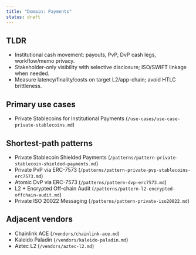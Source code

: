 ```yaml
---
title: "Domain: Payments"
status: draft
---
```


## TLDR
- Institutional cash movement: payouts, PvP, DvP cash legs, workflow/memo privacy.
- Stakeholder-only visibility with selective disclosure; ISO/SWIFT linkage when needed.
- Measure latency/finality/costs on target L2/app-chain; avoid HTLC brittleness.

## Primary use cases
- Private Stablecoins for Institutional Payments (`/use-cases/use-case-private-stablecoins.md`)

## Shortest-path patterns
- Private Stablecoin Shielded Payments (`/patterns/pattern-private-stablecoin-shielded-payments.md`)
- Private PvP via ERC-7573 (`/patterns/pattern-private-pvp-stablecoins-erc7573.md`)
- Atomic DvP via ERC-7573 (`/patterns/pattern-dvp-erc7573.md`)
- L2 + Encrypted Off-chain Audit (`/patterns/pattern-l2-encrypted-offchain-audit.md`)
- Private ISO 20022 Messaging (`/patterns/pattern-private-iso20022.md`)

## Adjacent vendors
- Chainlink ACE (`/vendors/chainlink-ace.md`)
- Kaleido Paladin (`/vendors/kaleido-paladin.md`)
- Aztec L2 (`/vendors/aztec-l2.md`)